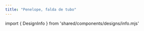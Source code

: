 ```yaml
---
title: "Penelope, falda de tubo"
---
```


import { DesignInfo } from 'shared/components/designs/info.mjs'

<DesignInfo design='penelope' docs />

